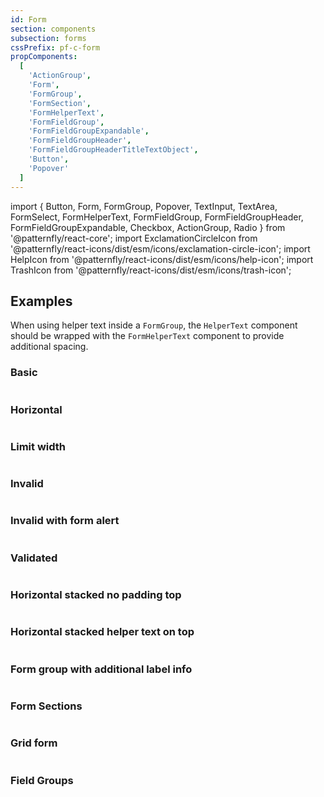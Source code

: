 ```yaml
---
id: Form
section: components
subsection: forms
cssPrefix: pf-c-form
propComponents:
  [
    'ActionGroup',
    'Form',
    'FormGroup',
    'FormSection',
    'FormHelperText',
    'FormFieldGroup',
    'FormFieldGroupExpandable',
    'FormFieldGroupHeader',
    'FormFieldGroupHeaderTitleTextObject',
    'Button',
    'Popover'
  ]
---
```


import {
Button,
Form,
FormGroup,
Popover,
TextInput,
TextArea,
FormSelect,
FormHelperText,
FormFieldGroup,
FormFieldGroupHeader,
FormFieldGroupExpandable,
Checkbox,
ActionGroup,
Radio
} from '@patternfly/react-core';
import ExclamationCircleIcon from '@patternfly/react-icons/dist/esm/icons/exclamation-circle-icon';
import HelpIcon from '@patternfly/react-icons/dist/esm/icons/help-icon';
import TrashIcon from '@patternfly/react-icons/dist/esm/icons/trash-icon';

## Examples

When using helper text inside a `FormGroup`, the `HelperText` component should be wrapped with the `FormHelperText` component to provide additional spacing.

### Basic

```ts file="./FormBasic.tsx"

```

### Horizontal

```ts file="./FormHorizontal.tsx"

```

### Limit width

```ts file="./FormLimitWidth.tsx"

```

### Invalid

```ts file="./FormInvalid.tsx"

```

### Invalid with form alert

```ts file="./FormInvalidWithFormAlert.tsx"

```

### Validated

```ts file="./FormValidated.tsx"

```

### Horizontal stacked no padding top

```ts file="./FormHorizontalStacked.tsx"

```

### Horizontal stacked helper text on top

```ts file="./FormHorizontalHelper.tsx"

```

### Form group with additional label info

```ts file="./FormGroupLabelInfo.tsx"

```

### Form Sections

```ts file="./FormSections.tsx"

```

### Grid form

```ts file="./FormGrid.tsx"

```

### Field Groups

```ts file="./FormFieldGroups.tsx"

```
